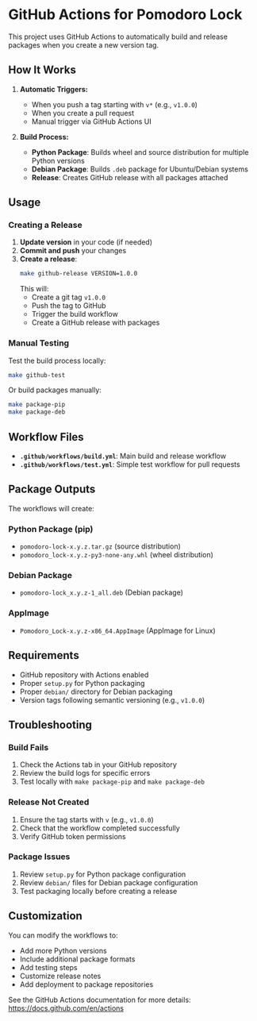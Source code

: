# GitHub Actions for Pomodoro Lock

This project uses GitHub Actions to automatically build and release packages when you create a new version tag.

## How It Works

1. **Automatic Triggers:**
   - When you push a tag starting with `v*` (e.g., `v1.0.0`)
   - When you create a pull request
   - Manual trigger via GitHub Actions UI

2. **Build Process:**
   - **Python Package**: Builds wheel and source distribution for multiple Python versions
   - **Debian Package**: Builds `.deb` package for Ubuntu/Debian systems
   - **Release**: Creates GitHub release with all packages attached

## Usage

### Creating a Release

1. **Update version** in your code (if needed)
2. **Commit and push** your changes
3. **Create a release**:
   ```bash
   make github-release VERSION=1.0.0
   ```
   This will:
   - Create a git tag `v1.0.0`
   - Push the tag to GitHub
   - Trigger the build workflow
   - Create a GitHub release with packages

### Manual Testing

Test the build process locally:
```bash
make github-test
```

Or build packages manually:
```bash
make package-pip
make package-deb
```

## Workflow Files

- **`.github/workflows/build.yml`**: Main build and release workflow
- **`.github/workflows/test.yml`**: Simple test workflow for pull requests

## Package Outputs

The workflows will create:

### Python Package (pip)
- `pomodoro-lock-x.y.z.tar.gz` (source distribution)
- `pomodoro_lock-x.y.z-py3-none-any.whl` (wheel distribution)

### Debian Package
- `pomodoro-lock_x.y.z-1_all.deb` (Debian package)

### AppImage
- `Pomodoro_Lock-x.y.z-x86_64.AppImage` (AppImage for Linux)

## Requirements

- GitHub repository with Actions enabled
- Proper `setup.py` for Python packaging
- Proper `debian/` directory for Debian packaging
- Version tags following semantic versioning (e.g., `v1.0.0`)

## Troubleshooting

### Build Fails
1. Check the Actions tab in your GitHub repository
2. Review the build logs for specific errors
3. Test locally with `make package-pip` and `make package-deb`

### Release Not Created
1. Ensure the tag starts with `v` (e.g., `v1.0.0`)
2. Check that the workflow completed successfully
3. Verify GitHub token permissions

### Package Issues
1. Review `setup.py` for Python package configuration
2. Review `debian/` files for Debian package configuration
3. Test packaging locally before creating a release

## Customization

You can modify the workflows to:
- Add more Python versions
- Include additional package formats
- Add testing steps
- Customize release notes
- Add deployment to package repositories

See the GitHub Actions documentation for more details: https://docs.github.com/en/actions 